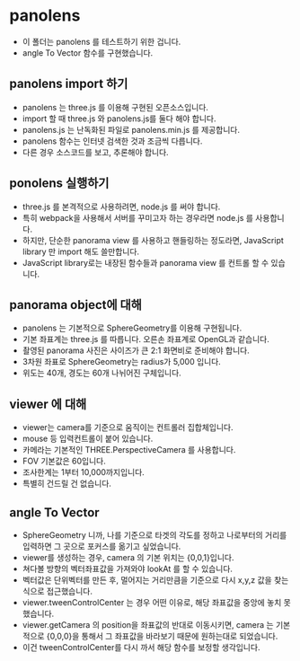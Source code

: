 # panolens
- 이 폴더는 panolens 를 테스트하기 위한 겁니다.
- angle To Vector 함수를 구현했습니다.

## panolens import 하기
- panolens 는 three.js 를 이용해 구현된 오픈소스입니다.
- import 할 때 three.js 와 panolens.js를 둘다 해야 합니다.
- panolens.js 는 난독화된 파일로 panolens.min.js 를 제공합니다.
- panolens 함수는 인터넷 검색한 것과 조금씩 다릅니다.
- 다른 경우 소스코드를 보고, 추론해야 합니다.

## ponolens 실행하기
- three.js 를 본격적으로 사용하려면, node.js 를 써야 합니다.
- 특히 webpack을 사용해서 서버를 꾸미고자 하는 경우라면 node.js 를 사용합니다.
- 하지만, 단순한 panorama view 를 사용하고 핸들링하는 정도라면, JavaScript library 만 import 해도 쓸만합니다.
- JavaScript library로는 내장된 함수들과 panorama view 를 컨트롤 할 수 있습니다.

## panorama object에 대해
- panolens 는 기본적으로 SphereGeometry를 이용해 구현됩니다.
- 기본 좌표계는 three.js 를 따릅니다. 오른손 좌표계로 OpenGL과 같습니다.
- 촬영된 panorama 사진은 사이즈가 큰 2:1 화면비로 준비해야 합니다.
- 3차원 좌표로 SphereGeometry는 radius가 5,000 입니다.
- 위도는 40개, 경도는 60개 나뉘어진 구체입니다.

## viewer 에 대해
- viewer는 camera를 기준으로 움직이는 컨트롤러 집합체입니다.
- mouse 등 입력컨트롤이 붙어 있습니다.
- 카메라는 기본적인 THREE.PerspectiveCamera 를 사용합니다.
- FOV 기본값은 60입니다.
- 조사한계는 1부터  10,000까지입니다.
- 특별히 건드릴 건 없습니다.

## angle To Vector
- SphereGeometry 니까, 나를 기준으로 타겟의 각도를 정하고 나로부터의 거리를 입력하면 그 곳으로 포커스를 옮기고 싶었습니다.
- viewer를 생성하는 경우, camera 의 기본 위치는 {0,0,1}입니다.
- 쳐다볼 방향의 벡터좌표값을 가져와야 lookAt 를 할 수 있습니다.
- 벡터값은 단위벡터를 만든 후, 멀어지는 거리만큼을 기준으로 다시 x,y,z 값을 찾는 식으로 접근했습니다.
- viewer.tweenControlCenter 는 경우 어떤 이유로, 해당 좌표값을 중앙에 놓치 못했습니다.
- viewer.getCamera 의 position을 좌표값의 반대로 이동시키면, camera 는 기본적으로 {0,0,0}을 통해서 그 좌표값을 바라보기 때문에 원하는대로 되었습니다.
- 이건 tweenControlCenter를 다시 까서 해당 함수를 보정할 생각입니다.
